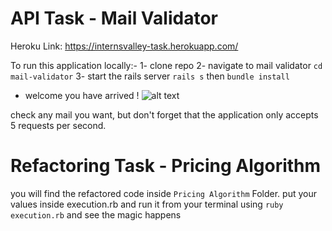 # API Task - Mail Validator
Heroku Link: https://internsvalley-task.herokuapp.com/

To run this application locally:-
1- clone repo
2- navigate to mail validator ``` cd mail-validator ```
3- start the rails server ``` rails s ``` then ``` bundle install ```
* welcome you have arrived ! 
![alt text](https://i.imgur.com/tx6aw5u.png)

check any mail you want, but don't forget that the application only accepts 5 requests per second.

# Refactoring Task - Pricing Algorithm

you will find the refactored code inside ``` Pricing Algorithm ``` Folder.
put your values inside execution.rb and run it from your terminal using ``` ruby execution.rb ``` and see the magic happens
